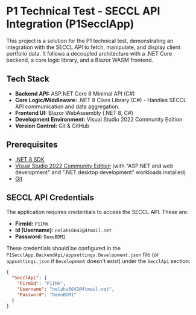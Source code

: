 # P1 Technical Test - SECCL API Integration (P1SecclApp)

This project is a solution for the P1 technical test, demonstrating an integration with the SECCL API to fetch, manipulate, and display client portfolio data. It follows a decoupled architecture with a .NET Core backend, a core logic library, and a Blazor WASM frontend.

## Tech Stack

* **Backend API:** ASP.NET Core 8 Minimal API (C#)
* **Core Logic/Middleware:** .NET 8 Class Library (C#) - Handles SECCL API communication and data aggregation.
* **Frontend UI:** Blazor WebAssembly (.NET 8, C#)
* **Development Environment:** Visual Studio 2022 Community Edition
* **Version Control:** Git & GitHub

## Prerequisites

* [.NET 8 SDK](https://dotnet.microsoft.com/download/dotnet/8.0)
* [Visual Studio 2022 Community Edition](https://visualstudio.microsoft.com/vs/community/) (with "ASP.NET and web development" and ".NET desktop development" workloads installed)
* [Git](https://git-scm.com/downloads)

## SECCL API Credentials

The application requires credentials to access the SECCL API. These are:
* **FirmId:** `P1IMX`
* **Id (Username):** `nelahi6642@4tmail.net`
* **Password:** `DemoBDM1`

These credentials should be configured in the `P1SecclApp.BackendApi/appsettings.Development.json` file (or `appsettings.json` if `Development` doesn't exist) under the `SecclApi` section:

```json
{
  "SecclApi": {
    "FirmId": "P1IMX",
    "Username": "nelahi6642@4tmail.net",
    "Password": "DemoBDM1"
  }
}